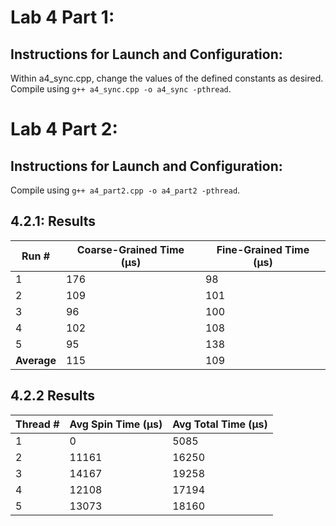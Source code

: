 # Lab 4 Part 1:
## Instructions for Launch and Configuration:
Within a4_sync.cpp, change the values of the defined constants as desired.
Compile using `g++ a4_sync.cpp -o a4_sync -pthread`.

# Lab 4 Part 2:
## Instructions for Launch and Configuration:
Compile using `g++ a4_part2.cpp -o a4_part2 -pthread`.

## 4.2.1: Results
| Run #       | Coarse-Grained Time (µs) | Fine-Grained Time (µs) |
| ----------- | ------------------------ | ---------------------- |
| 1           | 176                      | 98                     |
| 2           | 109                      | 101                    |
| 3           | 96                       | 100                    |
| 4           | 102                      | 108                    |
| 5           | 95                       | 138                    |
| **Average** | 115                      | 109                    |

## 4.2.2 Results

| Thread # | Avg Spin Time (µs) | Avg Total Time (µs) |
| -------- | ------------------ | ------------------- |
| 1        | 0                  | 5085                |
| 2        | 11161              | 16250               |
| 3        | 14167              | 19258               |
| 4        | 12108              | 17194               |
| 5        | 13073              | 18160               |